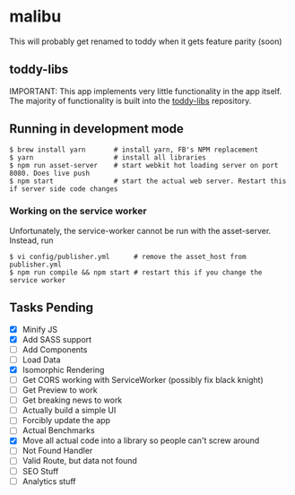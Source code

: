 # malibu

This will probably get renamed to toddy when it gets feature parity (soon)

## toddy-libs

IMPORTANT: This app implements very little functionality in the app itself. The majority of functionality is built into the [toddy-libs](https://github.com/quintype/quintype-toddy-libs) repository.

## Running in development mode

```shell
$ brew install yarn       # install yarn, FB's NPM replacement
$ yarn                    # install all libraries
$ npm run asset-server    # start webkit hot loading server on port 8080. Does live push
$ npm start               # start the actual web server. Restart this if server side code changes
```

### Working on the service worker

Unfortunately, the service-worker cannot be run with the asset-server. Instead, run

```shell
$ vi config/publisher.yml      # remove the asset_host from publisher.yml
$ npm run compile && npm start # restart this if you change the service worker
```

## Tasks Pending

- [X] Minify JS
- [X] Add SASS support
- [ ] Add Components
- [ ] Load Data
- [X] Isomorphic Rendering
- [ ] Get CORS working with ServiceWorker (possibly fix black knight)
- [ ] Get Preview to work
- [ ] Get breaking news to work
- [ ] Actually build a simple UI
- [ ] Forcibly update the app
- [ ] Actual Benchmarks
- [X] Move all actual code into a library so people can't screw around
- [ ] Not Found Handler
- [ ] Valid Route, but data not found
- [ ] SEO Stuff
- [ ] Analytics stuff
